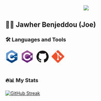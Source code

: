 <div id="header" align="center">
    <img src="https://media.giphy.com/media/ASd0Ukj0y3qMM/giphy.gif" width="300px"/>
</div>


 ## 👨‍💻 Jawher Benjeddou (Joe) 

### 🛠️ Languages and Tools
<div>
<img src="https://github.com/devicons/devicon/blob/master/icons/cplusplus/cplusplus-original.svg" title="C++" alt="C++" width="40" height="40"/>&nbsp;
<img src="https://github.com/devicons/devicon/blob/master/icons/csharp/csharp-original.svg" title="C-Sharp" alt="C-Sharp" width="40" height="40"/>&nbsp;
<img src="https://github.com/devicons/devicon/blob/master/icons/github/github-original.svg" title="github" alt="github" width="40" height="40"/>&nbsp;
<img src="https://github.com/devicons/devicon/blob/master/icons/git/git-original.svg" title="git" alt="git" width="40" height="40"/>&nbsp;

</div>

<br />


### 🔥📊 My Stats 

 <!--![GitHub Streak](https://streak-stats.demolab.com?user=JawherBenjeddou&theme=gruvbox&border_radius=4.5) -->
[![GitHub Streak](http://github-readme-streak-stats.herokuapp.com?user=JawherBenjeddou&theme=dark&hide_border=true&date_format=M%20j%5B%2C%20Y%5D)](https://git.io/streak-stats)
